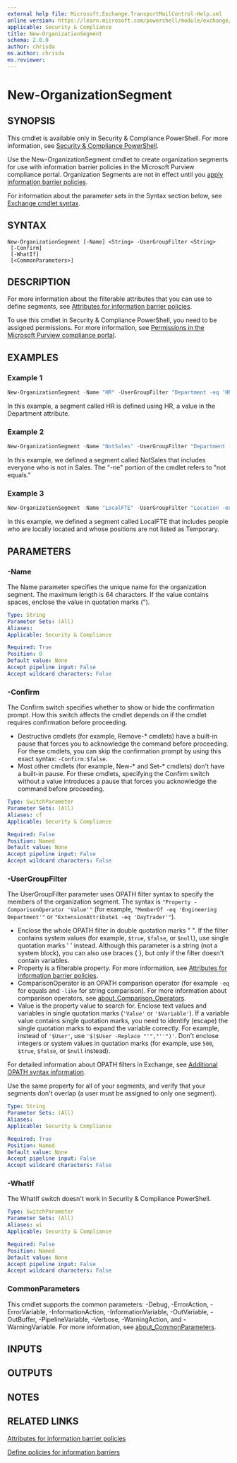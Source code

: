 ```yaml
---
external help file: Microsoft.Exchange.TransportMailControl-Help.xml
online version: https://learn.microsoft.com/powershell/module/exchange/new-organizationsegment
applicable: Security & Compliance
title: New-OrganizationSegment
schema: 2.0.0
author: chrisda
ms.author: chrisda
ms.reviewer:
---
```


# New-OrganizationSegment

## SYNOPSIS
This cmdlet is available only in Security & Compliance PowerShell. For more information, see [Security & Compliance PowerShell](https://learn.microsoft.com/powershell/exchange/scc-powershell).

Use the New-OrganizationSegment cmdlet to create organization segments for use with information barrier policies in the Microsoft Purview compliance portal. Organization Segments are not in effect until you [apply information barrier policies](https://learn.microsoft.com/microsoft-365/compliance/information-barriers-policies#part-3-apply-information-barrier-policies).

For information about the parameter sets in the Syntax section below, see [Exchange cmdlet syntax](https://learn.microsoft.com/powershell/exchange/exchange-cmdlet-syntax).

## SYNTAX

```
New-OrganizationSegment [-Name] <String> -UserGroupFilter <String>
 [-Confirm]
 [-WhatIf]
 [<CommonParameters>]
```

## DESCRIPTION
For more information about the filterable attributes that you can use to define segments, see [Attributes for information barrier policies](https://learn.microsoft.com/microsoft-365/compliance/information-barriers-attributes).

To use this cmdlet in Security & Compliance PowerShell, you need to be assigned permissions. For more information, see [Permissions in the Microsoft Purview compliance portal](https://learn.microsoft.com/microsoft-365/compliance/microsoft-365-compliance-center-permissions).

## EXAMPLES

### Example 1
```powershell
New-OrganizationSegment -Name "HR" -UserGroupFilter "Department -eq 'HR'"
```

In this example, a segment called HR is defined using HR, a value in the Department attribute.

### Example 2
```powershell
New-OrganizationSegment -Name "NotSales" -UserGroupFilter "Department -ne 'Sales'"
```

In this example, we defined a segment called NotSales that includes everyone who is not in Sales. The "-ne" portion of the cmdlet refers to "not equals."

### Example 3
```powershell
New-OrganizationSegment -Name "LocalFTE" -UserGroupFilter "Location -eq 'Local' -and Position -ne 'Temporary'"
```

In this example, we defined a segment called LocalFTE that includes people who are locally located and whose positions are not listed as Temporary.

## PARAMETERS

### -Name
The Name parameter specifies the unique name for the organization segment. The maximum length is 64 characters. If the value contains spaces, enclose the value in quotation marks (").

```yaml
Type: String
Parameter Sets: (All)
Aliases:
Applicable: Security & Compliance

Required: True
Position: 0
Default value: None
Accept pipeline input: False
Accept wildcard characters: False
```

### -Confirm
The Confirm switch specifies whether to show or hide the confirmation prompt. How this switch affects the cmdlet depends on if the cmdlet requires confirmation before proceeding.

- Destructive cmdlets (for example, Remove-\* cmdlets) have a built-in pause that forces you to acknowledge the command before proceeding. For these cmdlets, you can skip the confirmation prompt by using this exact syntax: `-Confirm:$false`.
- Most other cmdlets (for example, New-\* and Set-\* cmdlets) don't have a built-in pause. For these cmdlets, specifying the Confirm switch without a value introduces a pause that forces you acknowledge the command before proceeding.

```yaml
Type: SwitchParameter
Parameter Sets: (All)
Aliases: cf
Applicable: Security & Compliance

Required: False
Position: Named
Default value: None
Accept pipeline input: False
Accept wildcard characters: False
```

### -UserGroupFilter
The UserGroupFilter parameter uses OPATH filter syntax to specify the members of the organization segment. The syntax is `"Property -ComparisonOperator 'Value'"` (for example, `"MemberOf -eq 'Engineering Department'"` or `"ExtensionAttribute1 -eq 'DayTrader'"`).

- Enclose the whole OPATH filter in double quotation marks " ". If the filter contains system values (for example, `$true`, `$false`, or `$null`), use single quotation marks ' ' instead. Although this parameter is a string (not a system block), you can also use braces { }, but only if the filter doesn't contain variables.
- Property is a filterable property. For more information, see [Attributes for information barrier policies](https://learn.microsoft.com/microsoft-365/compliance/information-barriers-attributes).
- ComparisonOperator is an OPATH comparison operator (for example `-eq` for equals and `-like` for string comparison). For more information about comparison operators, see [about_Comparison_Operators](https://learn.microsoft.com/powershell/module/microsoft.powershell.core/about/about_comparison_operators).
- Value is the property value to search for. Enclose text values and variables in single quotation marks (`'Value'` or `'$Variable'`). If a variable value contains single quotation marks, you need to identify (escape) the single quotation marks to expand the variable correctly. For example, instead of `'$User'`, use `'$($User -Replace "'","''")'`. Don't enclose integers or system values in quotation marks (for example, use `500`, `$true`, `$false`, or `$null` instead).

For detailed information about OPATH filters in Exchange, see [Additional OPATH syntax information](https://learn.microsoft.com/powershell/exchange/recipient-filters#additional-opath-syntax-information).

Use the same property for all of your segments, and verify that your segments don't overlap (a user must be assigned to only one segment).

```yaml
Type: String
Parameter Sets: (All)
Aliases:
Applicable: Security & Compliance

Required: True
Position: Named
Default value: None
Accept pipeline input: False
Accept wildcard characters: False
```

### -WhatIf
The WhatIf switch doesn't work in Security & Compliance PowerShell.

```yaml
Type: SwitchParameter
Parameter Sets: (All)
Aliases: wi
Applicable: Security & Compliance

Required: False
Position: Named
Default value: None
Accept pipeline input: False
Accept wildcard characters: False
```

### CommonParameters
This cmdlet supports the common parameters: -Debug, -ErrorAction, -ErrorVariable, -InformationAction, -InformationVariable, -OutVariable, -OutBuffer, -PipelineVariable, -Verbose, -WarningAction, and -WarningVariable. For more information, see [about_CommonParameters](https://go.microsoft.com/fwlink/p/?LinkID=113216).

## INPUTS

## OUTPUTS

## NOTES

## RELATED LINKS

[Attributes for information barrier policies](https://learn.microsoft.com/microsoft-365/compliance/information-barriers-attributes)

[Define policies for information barriers](https://learn.microsoft.com/microsoft-365/compliance/information-barriers-policies)
